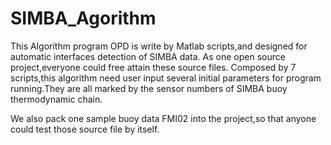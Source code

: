 # SIMBA_Agorithm
This Algorithm program OPD is write by Matlab scripts,and designed for automatic interfaces detection of SIMBA data.
As one open source project,everyone could free attain these source files.
Composed by 7 scripts,this algorithm need user input several initial parameters for program running.They are all marked by the sensor numbers of SIMBA buoy thermodynamic chain.









We also pack one sample buoy data FMI02 into the project,so that anyone could test those source file by itself.

